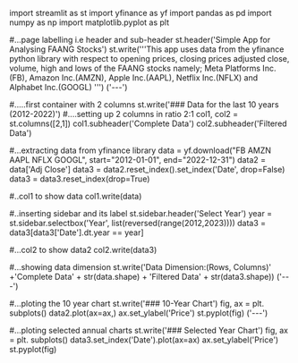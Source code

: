 import streamlit as st
import yfinance as yf
import pandas as pd
import numpy as np
import matplotlib.pyplot as plt


#...page labelling i.e header and sub-header
st.header('Simple App for Analysing FAANG Stocks')
st.write('''This app uses data from the yfinance python library with respect to opening prices, closing prices
adjusted close, volume, high and lows of the FAANG stocks namely; Meta Platforms Inc.(FB), Amazon Inc.(AMZN), Apple Inc.(AAPL), Netflix Inc.(NFLX) and Alphabet Inc.(GOOGL)
''')
('---')

#.....first container with 2 columns
st.write('### Data for the last 10 years (2012-2022)')
#....setting up 2 columns in ratio 2:1
col1, col2 = st.columns([2,1])
col1.subheader('Complete Data')
col2.subheader('Filtered Data')

#...extracting data from yfinance library
data = yf.download("FB AMZN AAPL NFLX GOOGL", start="2012-01-01", end="2022-12-31")
data2 = data['Adj Close']
data3 = data2.reset_index().set_index('Date', drop=False)
data3 = data3.reset_index(drop=True)

#..col1 to show data
col1.write(data)

#..inserting sidebar and its label
st.sidebar.header('Select Year')
year = st.sidebar.selectbox('Year', list(reversed(range(2012,2023))))
data3 = data3[data3['Date'].dt.year == year]


#...col2 to show data2
col2.write(data3)

#...showing data dimension
st.write('Data Dimension:(Rows, Columns)' +'Complete Data' + str(data.shape) + 'Filtered Data' + str(data3.shape))
('---')

#...ploting the 10 year chart
st.write('### 10-Year Chart')
fig, ax = plt. subplots()
data2.plot(ax=ax,)
ax.set_ylabel('Price')
st.pyplot(fig)
('---')

#...ploting selected annual charts
st.write('### Selected Year Chart')
fig, ax = plt. subplots()
data3.set_index('Date').plot(ax=ax)
ax.set_ylabel('Price')
st.pyplot(fig)


